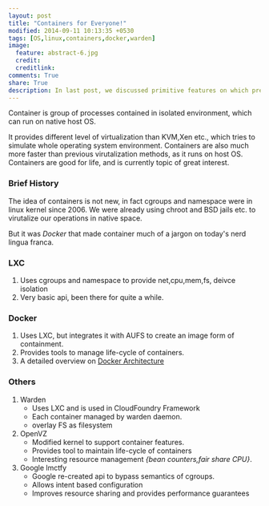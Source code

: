 ```yaml
---
layout: post
title: "Containers for Everyone!"
modified: 2014-09-11 10:13:35 +0530
tags: [OS,linux,containers,docker,warden]
image:
  feature: abstract-6.jpg
  credit: 
  creditlink: 
comments: True
share: True
description: In last post, we discussed primitive features on which present container solutions are based. In this post, we take a short  overview  on the present container solutions.   
---
```

Container is group of processes contained in isolated environment, which can run on native host OS.

It provides different level of virtualization than KVM,Xen etc., which tries to simulate whole operating system environment. Containers are also much more faster than previous virutalization methods, as it runs on host OS. Containers are good for life, and is currently topic of great interest.

### Brief History 
The idea of containers is not new, in fact cgroups and namespace were in linux kernel since 2006. We were already using chroot and BSD jails etc. to virutalize our operations  in native space. 

But it was *Docker* that made container much of a jargon on today's nerd lingua franca. 

### LXC
1. Uses cgroups and namespace to provide net,cpu,mem,fs, deivce isolation 
2. Very basic api, been there for quite a while.

### Docker
1. Uses LXC, but integrates it with AUFS to create an image form of containment.
2. Provides tools to manage life-cycle of containers. 
3. A detailed overview on [Docker Architecture](http://www.slideshare.net/rajdeep/docker-architecturev2)  

### Others
1. Warden
	+ Uses LXC and is used in CloudFoundry Framework
	+ Each container managed by warden daemon. 
	+ overlay FS as filesystem 
2. OpenVZ
	+ Modified kernel to support container features. 
	+ Provides tool to maintain life-cycle of containers
	+ Interesting resource management *{bean counters,fair share CPU}*.
3. Google lmctfy
	+ Google re-created api to bypass semantics of cgroups.
	+ Allows intent based configuration
	+ Improves resource sharing and provides performance guarantees 	   